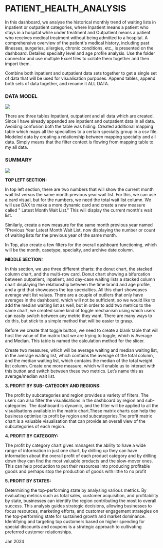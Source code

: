 # PATIENT_HEALTH_ANALYSIS
<p>In this dashboard, we analyse the historical monthly trend of waiting lists in inpatient or outpatient categories, where Inpatient means a patient who stays in a hospital while under treatment and Outpatient means a patient who receives medical treatment without being admitted to a hospital. A comprehensive overview of the patient's medical history, including past illnesses, surgeries, allergies, chronic conditions, etc., is presented on the dashboard. Detailed specialty level and age profile analysis. Use the folder connector and use multiple Excel files to collate them together and then import them.

  Combine both inpatient and outpatient data sets together to get a single set of data that will be used for visualisation purposes. Append tables, append both sets of data together, and rename it ALL DATA.

  <p><h3>DATA MODEL</h3></p>
<img src=https://github.com/AloraKesharwani/Hospital-_-Patient-_-Details/assets/155231669/47722b03-b0c7-45ec-8141-8aed77dbcdcc>

</p>
There are three tables Inpatient, outpatient and all data which are created. Since I have already appended are inpatient and outpatient data in all data. Avoiding confusion both the table was hiding. Created additional mapping table which maps all the specialties to a certain specialty group in a csv file. Modeled data by creating a relationship between mapping specialty and all data.
Simply means that the filter context is flowing from mapping table to my all data.




<p><h3>SUMMARY </h3></p>
<img src=https://github.com/AloraKesharwani/Patient_Health_Analysis/assets/155231669/5b2e2192-059b-4d81-bda1-57790f56b015>
<p>
  <b>TOP LEFT SECTION:</b> 
  </p>
  In top left section, there are two numbers that will show the current month wait list versus the same month previous year wait list. For this, we can use a card visual, but for the numbers, we need the total wait list column. We will use DAX to make a more dynamic card and create a new measure called " Latest Month Wait List." This will display the current month's wait list.

Similarly, create a new measure for the same month previous year named "Previous Year Latest Month Wait List, now displaying the number or count of waiting lists for the previous year of the same month.

In Top, also create a few filters for the overall dashboard functioning, which will be the month, casetype, specialty, and archive date column.
</p>
<p>
  <b>MIDDLE SECTION:</b> 
  
 In this section, we use three different charts: the donut chart, the stacked column chart, and the multi-row card. Donut chart showing a bifurcation between outpatient, inpatient, and day-case waiting lists a stacked column chart displaying the relationship between the time brand and age profile, and a grid that showcases the top specialties. All this chart showcases average wait list values. There are a couple of outliers that only have averages in the dashboard, which will not be sufficient, so we would like to add the median waiting list as well, but in order to add two metrics to the same chart, we created some kind of toggle mechanism using which users can easily switch between any metric they want. There are many ways to do this, but stick to a simple method that will be easier to grasp.

Before we create that toggle button, we need to create a blank table that will host the value of the matrix that we are trying to toggle, which is Average and Median. This table is named the calculation method for the slicer.

Create two measures, which will be average waiting and median waiting list, in the average waiting list, which contains the average of the total column, and the median waiting list, which contains the median of the total weight list column. Create one more measure, which will enable us to interact with this button and switch between these two metrics. Let’s name this as average/median wait list.
</p>
<p>
  <b>3. PROFIT BY SUB- CATEGORY AND REGIONS:</b> 
  
</p>The profit by subcategories and region provides a variety of filters. The users can also filter the visualisations in the dashboard by region and sub-categories. The dashboard is dynamic, and the filter will be applied to all the visualisations available in the matrix chart.These matrix charts can help the business optimise its profit by region and subcategories.The profit matrix chart is a valuable visualisation that can provide an overall view of the subcategories of each region.
</p>
<p>
  <b>4. PROFIT BY CATEGORY:</b> 
  
The profit by category chart gives managers the ability to have a wide range of information in just one chart, by drilling up they can have information about the overall profit of each product category and by drilling down they can find the most valuable products and the slow-mover ones. This can help production to put their resources into producing profitable goods and perhaps stop the production of goods with little to no profit
</p>
<p>
  <b>5. PROFIT BY STATES:</b> 
  
  Determining the top-performing state by analysing various metrics. By evaluating metrics such as total sales, customer acquisition, and profitability by state, businesses can identify the region contributing the most to overall success. This analysis guides strategic decisions, allowing businesses to focus resources, marketing efforts, and customer engagement strategies on the top-performing state for sustained growth and market dominance. Identifying and targeting top customers based on higher spending for special discounts and coupons is a strategic approach to cultivating preferred customer relationships.
</p>

<p>Jan 2024 <p/>
